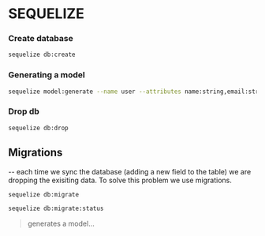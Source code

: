 # SEQUELIZE

### Create database

```bash
sequelize db:create
```

### Generating a model

```bash
sequelize model:generate --name user --attributes name:string,email:string
```

### Drop db

```bash
sequelize db:drop
```

## Migrations

-- each time we sync the database (adding a new field to the table) we are dropping the exisiting data. To solve this problem we use migrations.

```bash
sequelize db:migrate
```

```bash
sequelize db:migrate:status
```

> generates a model...
